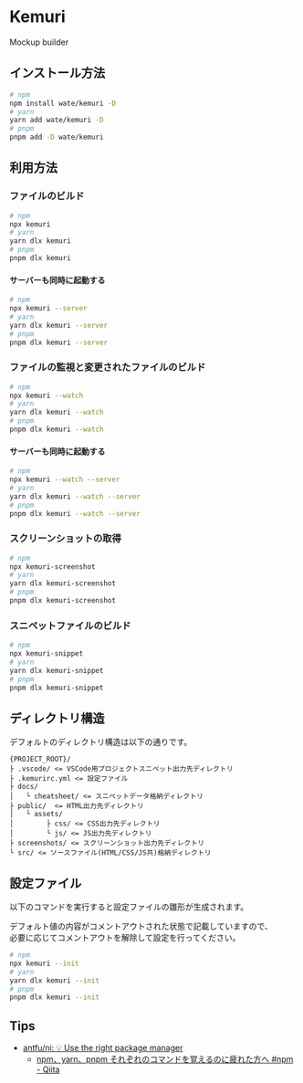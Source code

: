 Kemuri
==================

Mockup builder

インストール方法
------------------

```bash
# npm
npm install wate/kemuri -D
# yarn
yarn add wate/kemuri -D
# pnpm
pnpm add -D wate/kemuri
```

利用方法
------------------

### ファイルのビルド

```bash
# npm
npx kemuri
# yarn
yarn dlx kemuri
# pnpm
pnpm dlx kemuri
```

#### サーバーも同時に起動する

```bash
# npm
npx kemuri --server
# yarn
yarn dlx kemuri --server
# pnpm
pnpm dlx kemuri --server
```

### ファイルの監視と変更されたファイルのビルド

```bash
# npm
npx kemuri --watch
# yarn
yarn dlx kemuri --watch
# pnpm
pnpm dlx kemuri --watch
```

#### サーバーも同時に起動する

```bash
# npm
npx kemuri --watch --server
# yarn
yarn dlx kemuri --watch --server
# pnpm
pnpm dlx kemuri --watch --server
```

### スクリーンショットの取得

```bash
# npm
npx kemuri-screenshot
# yarn
yarn dlx kemuri-screenshot
# pnpm
pnpm dlx kemuri-screenshot
```

### スニペットファイルのビルド

```bash
# npm
npx kemuri-snippet
# yarn
yarn dlx kemuri-snippet
# pnpm
pnpm dlx kemuri-snippet
```

ディレクトリ構造
------------------

デフォルトのディレクトリ構造は以下の通りです。

```
{PROJECT_ROOT}/
├ .vscode/ <= VSCode用プロジェクトスニペット出力先ディレクトリ
├ .kemurirc.yml <= 設定ファイル
├ docs/
│   └ cheatsheet/ <= スニペットデータ格納ディレクトリ
├ public/  <= HTML出力先ディレクトリ
│   └ assets/
│        ├ css/ <= CSS出力先ディレクトリ
│        └ js/ <= JS出力先ディレクトリ
├ screenshots/ <= スクリーンショット出力先ディレクトリ
└ src/ <= ソースファイル(HTML/CSS/JS共)格納ディレクトリ
```

設定ファイル
------------------

以下のコマンドを実行すると設定ファイルの雛形が生成されます。

デフォルト値の内容がコメントアウトされた状態で記載していますので、  
必要に応じてコメントアウトを解除して設定を行ってください。

```bash
# npm
npx kemuri --init
# yarn
yarn dlx kemuri --init
# pnpm
pnpm dlx kemuri --init
```

Tips
------------------

* [antfu/ni: 💡 Use the right package manager](https://github.com/antfu/ni)
    * [npm、yarn、pnpm それぞれのコマンドを覚えるのに疲れた方へ #npm - Qiita](https://qiita.com/oekazuma/items/12abf4c1bc1dbc63be85)
